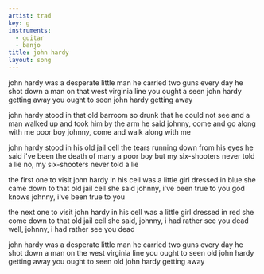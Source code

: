 ```yaml
---
artist: trad
key: g
instruments:
  - guitar
  - banjo
title: john hardy
layout: song
---
```

john hardy was a desperate little man
he carried two guns every day
he shot down a man on that west virginia line
you ought a seen john hardy getting away
you ought to seen john hardy getting away

john hardy stood in that old barroom
so drunk that he could not see
and a man walked up and took him by the arm
he said johnny, come and go along with me poor boy
johnny, come and walk along with me

john hardy stood in his old jail cell
the tears running down from his eyes
he said i've been the death of many a poor boy
but my six-shooters never told a lie
no, my six-shooters never told a lie

the first one to visit john hardy in his cell
was a little girl dressed in blue
she came down to that old jail cell
she said johnny, i've been true to you god knows
johnny, i've been true to you

the next one to visit john hardy in his cell
was a little girl dressed in red
she come down to that old jail cell
she said, johnny, i had rather see you dead
well, johnny, i had rather see you dead

john hardy was a desperate little man
he carried two guns every day
he shot down a man on the west virginia line
you ought to seen old john hardy getting away
you ought to seen old john hardy getting away
